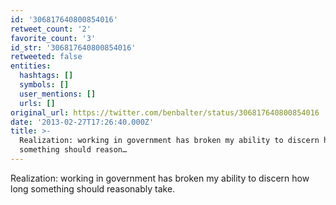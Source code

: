 ```yaml
---
id: '306817640800854016'
retweet_count: '2'
favorite_count: '3'
id_str: '306817640800854016'
retweeted: false
entities:
  hashtags: []
  symbols: []
  user_mentions: []
  urls: []
original_url: https://twitter.com/benbalter/status/306817640800854016
date: '2013-02-27T17:26:40.000Z'
title: >-
  Realization: working in government has broken my ability to discern how long
  something should reason…
---
```


Realization: working in government has broken my ability to discern how long something should reasonably take.